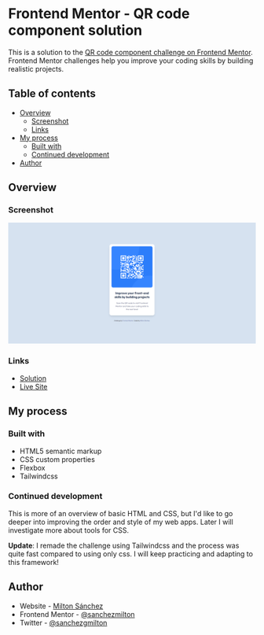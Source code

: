 # Frontend Mentor - QR code component solution

This is a solution to the [QR code component challenge on Frontend Mentor](https://www.frontendmentor.io/challenges/qr-code-component-iux_sIO_H). Frontend Mentor challenges help you improve your coding skills by building realistic projects. 

## Table of contents

- [Overview](#overview)
  - [Screenshot](#screenshot)
  - [Links](#links)
- [My process](#my-process)
  - [Built with](#built-with)
  - [Continued development](#continued-development)
- [Author](#author)

## Overview

### Screenshot

![](./public/screenshot.png)

### Links

- [Solution](https://www.frontendmentor.io/solutions/responsive-page-using-flexbox-Rkj2-AqIHs)
- [Live Site](https://sanchezmilton.github.io/qr-code-component/)

## My process

### Built with

- HTML5 semantic markup
- CSS custom properties
- Flexbox
- Tailwindcss

### Continued development

This is more of an overview of basic HTML and CSS, but I'd like to go deeper into improving the order and style of my web apps. Later I will investigate more about tools for CSS.

**Update**: I remade the challenge using Tailwindcss and the process was quite fast compared to using only css. I will keep practicing and adapting to this framework!

## Author

- Website - [Milton Sánchez](https://www.sanchezmilton.github.io)
- Frontend Mentor - [@sanchezmilton](https://www.frontendmentor.io/profile/sanchezmilton)
- Twitter - [@sanchezgmilton](https://www.twitter.com/sanchezgmilton)
